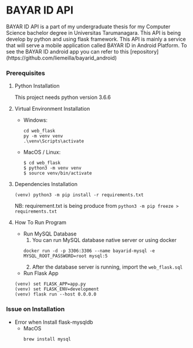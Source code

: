 # BAYAR ID API

<p>
BAYAR ID API is a part of my undergraduate thesis for my Computer Science bachelor degree in Universitas Tarumanagara. 
This API is being develop by python and using flask framework. This API is mainly a service that will serve a mobile application 
called BAYAR ID in Android Platform. To see the BAYAR ID android app you can refer to this [repository](https://github.com/liemeilla/bayarid_android)

</p>

### Prerequisites

1. Python Installation
    <p>This project needs python version 3.6.6</p>

2. Virtual Environment Installation
	- Windows:
        ```
        cd web_flask
	    py -m venv venv
        .\venv\Scripts\activate
        ```
	- MacOS / Linux:
        ```
        $ cd web_flask
	    $ python3 -m venv venv
        $ source venv/bin/activate
        ```

3. Dependencies Installation
   
    ```
    (venv) python3 -m pip install -r requirements.txt
    ```
    NB: requirement.txt is being produce from `python3 -m pip freeze > requirements.txt`

4. How To Run Program
    - Run MySQL Database <br>
        1. You can run MySQL database native server or using docker
        ```    
        docker run -d -p 3306:3306 --name bayarid-mysql -e MYSQL_ROOT_PASSWORD=root mysql:5 
        ```
        2. After the database server is running, import the `web_flask.sql`
    - Run Flask App
    ```
	(venv) set FLASK_APP=app.py
    (venv) set FLASK_ENV=development
    (venv) flask run --host 0.0.0.0
    ```

### Issue on Installation
- Error when Install flask-mysqldb 
    - MacOS
        ```
        brew install mysql
        ```





 
